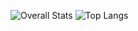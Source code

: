 ![Overall Stats](https://github-readme-stats.vercel.app/api?username=amcpqb86&count_private=true&show_icons=true&hide=contribs&theme=github_dark)
![Top Langs](https://github-readme-stats.vercel.app/api/top-langs/?username=amcpqb86&layout=compact&theme=github_dark)